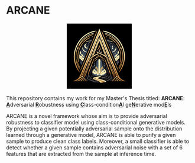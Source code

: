 # ARCANE

<p align="center" width="100%">
  <img width="35%" src="https://github.com/Adversarian/arcane/blob/main/ARCANE.jpg" />
</p>

This repository contains my work for my Master's Thesis titled:
**ARCANE**: <ins>**A**</ins>dversarial <ins>**R**</ins>obustness using <ins>**C**</ins>lass-condition<ins>**A**</ins>l ge<ins>**N**</ins>erative mod<ins>**E**</ins>ls


ARCANE is a novel framework whose aim is to provide adversarial robustness to classifier model using class-conditional generative models. By projecting a given potentially adversarial sample onto the distribution learned through a generative model, ARCANE is able to purify a given sample to produce clean class labels. Moreover, a small classifier is able to detect whether a given sample contains adversarial noise with a set of 6 features that are extracted from the sample at inference time.